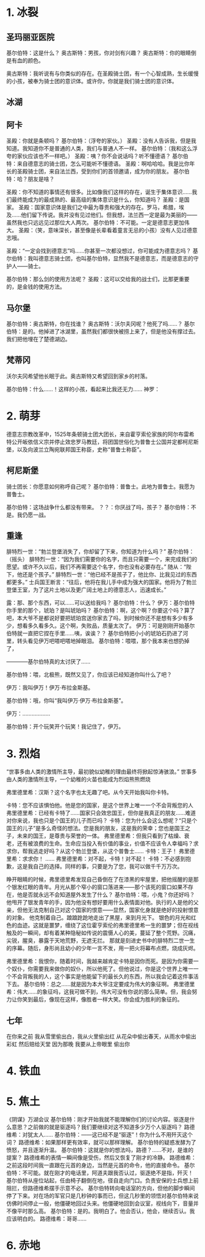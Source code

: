 # 1. 冰裂

## 圣玛丽亚医院

基尔伯特：这是什么？
奥古斯特：男孩，你对剑有兴趣？
奥古斯特：你的眼睛倒是有血的颜色。

奥古斯特：我听说有与你类似的存在。在圣殿骑士团，有一个心智成熟，生长缓慢的小孩，被奉为骑士团的意识体。或许你，你就是我们骑士团的意识体。

## 冰湖




## 阿卡
圣殿：你就是条顿吗？
基尔伯特：（浮夸的家伙。）
圣殿：没有人告诉我，但是我知道。我知道你不是普通的人类，我们与普通人不一样。
基尔伯特：（我和这么浮夸的家伙应该也不一样吧。）
圣殿：咦？你不会说话吗？听不懂德语？
基尔伯特：来自德意志的骑士团，怎么可能听不懂德语。
圣殿：啊哈哈哈。我是比你年长的圣殿骑士团，来自法兰西，受到你们的首领邀请，成为你的朋友。
基尔伯特：哈？朋友是啥？


圣殿：你不知道的事情还有很多。比如像我们这样的存在，诞生于集体意识……我们最终能成为的最成熟的、最高级的集体意识是什么，你知道吗？
圣殿：是国家。
圣殿：国家意识体是我们之中最为尊贵和强大的存在。罗马，希腊，埃及……他们留下传说。我并没有见过他们。但我想，法兰西一定是最为美丽的——虽然我也只远远见过那位大人两次。
基尔伯特：不可能。一定是德意志更加伟大。
圣殿：（笑，意味深长，甚至像是长辈看着童言无忌的小孩）没有人见过德意志哦。


圣殿：“一定会找到德意志”吗……你甚至一次都没想过，你可能成为德意志吗？
基尔伯特：我叫德意志骑士团，也叫基尔伯特，显然我不是德意志，而是德意志的守护人——骑士。

基尔伯特：那么剑的使用方法呢？
圣殿：这可以交给我的战士们，比那更重要的，是金钱的使用方法。

## 马尔堡

基尔伯特：奥古斯特，你在找谁？
奥古斯特：沃尔夫冈呢？他死了吗……？
基尔伯特：是的。他掉进了冰湖里，虽然我们都很快被捞上来了，但是他没有撑过去。我们把他埋在了楚德湖边。

## 梵蒂冈
沃尔夫冈希望他长眠于此。奥古斯特又希望回到家乡的村落。


基尔伯特：什么……！这样的小孩，看起来比我还无力……
神罗：



# 2. 萌芽
德意志宗教改革中，1525年条顿骑士团大团长，来自霍亨索伦家族的阿尔布雷希特公开皈依信义宗并停止效忠罗马教廷，将团国世俗化为普鲁士公国并定都柯尼斯堡，以及向波兰立陶宛联邦国王称臣，史称“普鲁士称臣”。
## 柯尼斯堡
骑士团长：你愿意如何称呼自己呢？
基尔伯特：普鲁士。此地为普鲁士。我愿为普鲁士。

基尔伯特：这场战争什么都没有带来。
？？：你厌战了吗，孩子？
基尔伯特：不是。我仍愿一战。
 



## 重逢


腓特烈一世：“勃兰登堡消失了，你却留了下来，你知道为什么吗？”
基尔伯特：（摇头）
腓特烈一世：“因为我们需要你的名字，而且只需要一个，来完成我们的愿望。或许不久以后，我们不再需要这个名字，你也没有必要存在。”
随从：“陛下，他还是个孩子。”
腓特烈一世：“他已经不是孩子了，他比你、比我见过的东西都更多。”
士兵国王断言：“往后，他将在我儿手中成为强大的国家。他将为了勃兰登堡王室，为了这片土地以及更广阔土地上的德意志人，迅速成长。”





露：那、那个东西，可以……可以送给我吗？
基尔伯特：什么？
伊万：基尔伯特你手里的那个，琥珀？是叫琥珀吗？
基尔伯特：啊，这个啊？你要这个吗？算了吧，本大爷不是都说好要把琥珀宫送你家去了吗，到时候你还不是想有多少有多少，想看多久看多久。这个啊，失败品，质量太次了。
伊万：可是刚刚开始基尔伯特就一直把它捏在手里……咦，诶诶？？
基尔伯特把小小的琥珀石扔进了河里，转头看见伊万吧嗒吧嗒地掉眼泪。
基尔伯特：喂喂，那个我本来也想扔掉了，

————基尔伯特真的太讨厌了……

基尔伯特：喂，北极熊，既然又见了，你应该已经知道你叫什么了吧？

伊万：我叫伊万！伊万·布拉金斯基。

基尔伯特：哦，你叫“我叫伊万·伊万·布拉金斯基”。

伊万：………………

基尔伯特：开个玩笑开个玩笑！我记住了，伊万。


# 3. 烈焰
“世事多由人类的激情所主导，最初貌似幼稚的理由最终将掀起惊涛骇浪。”
世事多由人类的激情所主导，一个幼稚的火苗也能成为烈焰熊熊燃烧



弗里德里希：汉斯？这个名字也太无趣了吧。从今天开始我叫你卡特。

卡特：您不应该惧怕他。他是您的国家，是这个世界上唯一一个不会背叛您的人
弗里德里希：已经有卡特了……国家只会效忠国王，但你是我真正的朋友……难道对你来说，我也只是个国王的儿子而已吗？
卡特：您为什么会这么想呢？“只是个国王的儿子”是多么奇怪的想法。您是我的朋友，这是我的荣幸；您也是国王之子，未来的国王，是尊贵与荣誉的一体。
弗里德里希：但我只看到了枯燥、衰老，还有被浪费的生命。生命应当投入有价值的事业，价值不应该令人幸福吗？求求你，帮我逃走好吗？从这个勃兰登堡，从这个普鲁士……
卡特：王子！
弗里德里希：求求你！
……
弗里德里希：对不起，卡特！对不起！
卡特：不必感到抱歉，这是我自己的选择。同样的事，只要是为了您，我可以做千千万万次。



睁开眼睛的时候，弗里德里希发现自己昏倒在了在漆黑的牢屋里，把他摇醒的是那个银发红眼的青年。月光从那个窄小的窗口落进来——那个该死的窗口如果不存在，他是否就永远不会知道屋外发生了什么？
基尔伯特：喂，小鬼？你还好吗？
他甩开了银发青年的手，因为他没有想好要用什么表情面对他。执行的人是他的父亲，但他无法克制自己对这个国家的恨意——显然，国家化身就是绝好的投射恨意的对象。
他克制着自己。踉踉跄跄地走出了黑屋，来到月光下。
银色的月光和红色的血迹。这就是噩梦，缠绕了这位霍亨索伦的弗里德里希一生的噩梦；但在视线触及的一瞬间，却有着某种隐秘如传说的震慑人心的美，蔓延了整个荒野。沉痛，尖锐，腥臭，暴露于天地荒野，无遮无拦。
那就是刻进史书中的腓特烈二世一生的序幕。随后，身形尚且幼小的少年一言不发，用一把火将幕布点燃，烧成灰烬。

弗里德里希：我恨你，随着时间，我越来越肯定卡特是因你而死。是因为你需要一个奴仆，你需要我来做你的奴仆，所以他死了。但他说过，你是这个世界上唯一一个不会背叛我的人，这个事实是他能留下的最长久的东西，所以我会记着这件事活下去。
基尔伯特：总之……就是因为本大爷注定要成为伟大的象征啊。
弗里德里希：伟大……的象征吗，这我可做不到，伟大可没有你说的那么简单。但，我会努力让你笑到最后，像现在这样，像胜者一样大笑。你会成为胜利的象征的。


## 七年
在你来之前
我从雪里偷出白，我从火里偷出红
从花朵中偷出春天，从雨水中偷出彩虹
然后赔给天堂
因为那晚
我要从上帝眼里
偷出你



# 4. 铁血


# 5. 焦土
《阴谋》万湖会议
基尔伯特：刚才开始我就不能理解你们的讨论内容。驱逐是什么意思？之前做的就是驱逐吗？我们要继续对这不知道多少万个人驱逐吗？
路德维希：对犹太人……
基尔伯特：——这已经不是“驱逐”！你为什么不用歼灭这个词？
路德维希：如果那样更有效率，就可以那样理解。
基尔伯特的疑惑发酵为了愤怒，并且逐渐升温。
基尔伯特：这就是你的想法吗，路德？……不对，是谁的提案？
路德维希的表情一瞬间像是受伤，然后又恢复了刚才的冷静。
路德维希：之前这段时间我一直跟在元首的身边，当然是元首的命令，他的直接命令。
基尔伯特：不可能。就在刚才的电话里，阿道夫跟我否认过，驱逐绝不是指，歼灭！
基尔伯特从座位站起，任由椅子翻倒在地，径自走向门口。负责安保的士兵想上前阻拦，但路德维希摆手示意不必。
基尔伯特转向电话室的方向，但他的脚步瞬间停了下来。对在场的军官只是几秒钟的事而已，但这几秒里的领悟对基尔伯特来说仿佛时间停止一般，他僵硬地回过头来。他僵硬地回到会议室，视线向下，音量并不像平时那么高。
基尔伯特：是的。我明白了。他会否认，他会，继续否认。我应该明白的。
路德维希：哥哥……



# 6. 赤地